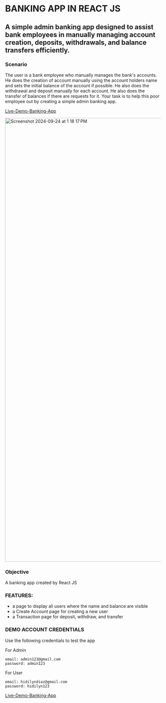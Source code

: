 # BANKING APP IN REACT JS 

## A simple admin banking app designed to assist bank employees in manually managing account creation, deposits, withdrawals, and balance transfers efficiently. 

### Scenario
The user is a bank employee who manually manages the bank's accounts. He does the creation of account manually using the account holders name and sets the initial balance of the account if possible. He also does the withdrawal and deposit manually for each account. He also does the transfer of balances if there are requests for it. Your task is to help this poor employee out by creating a simple admin banking app.

[Live-Demo-Banking-App](https://misha-banking-app.netlify.app/) 

<img width="1432" alt="Screenshot 2024-09-24 at 1 18 17 PM" src="https://github.com/user-attachments/assets/72b4e295-8700-4c6e-abcf-ecfa7482eb43">

### Objective
A banking app created by React JS

### FEATURES:
  * a page to display all users where the name and balance are visible
  * a Create Account page for creating a new user
  * a Transaction page for deposit, withdraw, and transfer

### DEMO ACCOUNT CREDENTIALS
Use the following credentials to test the app

For Admin
```
email: admin123@gmail.com
password: admin123
```

For User
```
email: hidilyndiaz@gmail.com
password: hidilyn123
```

[Live-Demo-Banking-App](https://misha-banking-app.netlify.app/) 
